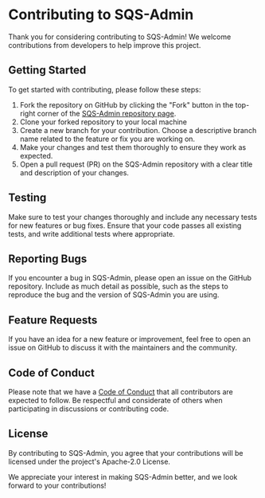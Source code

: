 # Contributing to SQS-Admin

Thank you for considering contributing to SQS-Admin! We welcome contributions from developers to help improve this project.

## Getting Started

To get started with contributing, please follow these steps:

1. Fork the repository on GitHub by clicking the "Fork" button in the top-right corner of the [SQS-Admin repository page](https://github.com/PacoVK/sqs-admin).
2. Clone your forked repository to your local machine
3. Create a new branch for your contribution. Choose a descriptive branch name related to the feature or fix you are working on.
4. Make your changes and test them thoroughly to ensure they work as expected. 
5. Open a pull request (PR) on the SQS-Admin repository with a clear title and description of your changes.

## Testing

Make sure to test your changes thoroughly and include any necessary tests for new features or bug fixes. Ensure that your code passes all existing tests, and write additional tests where appropriate.

## Reporting Bugs

If you encounter a bug in SQS-Admin, please open an issue on the GitHub repository. Include as much detail as possible, such as the steps to reproduce the bug and the version of SQS-Admin you are using.

## Feature Requests

If you have an idea for a new feature or improvement, feel free to open an issue on GitHub to discuss it with the maintainers and the community.

## Code of Conduct

Please note that we have a [Code of Conduct](./CODE_OF_CONDUCT.md) that all contributors are expected to follow. Be respectful and considerate of others when participating in discussions or contributing code.

## License

By contributing to SQS-Admin, you agree that your contributions will be licensed under the project's Apache-2.0 License.

We appreciate your interest in making SQS-Admin better, and we look forward to your contributions!